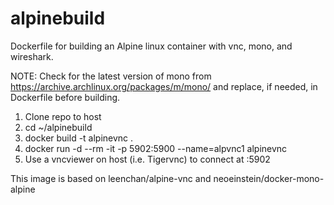 # alpinebuild
Dockerfile for building an Alpine linux container with vnc, mono, and wireshark.

NOTE: 
Check for the latest version of mono from https://archive.archlinux.org/packages/m/mono/
and replace, if needed, in Dockerfile before building.

1. Clone repo to host
2. cd ~/alpinebuild
3. docker build -t alpinevnc .
4. docker run -d --rm -it -p 5902:5900 --name=alpvnc1 alpinevnc
5. Use a vncviewer on host (i.e. Tigervnc) to connect at <localhost>:5902
  

This image is based on leenchan/alpine-vnc and neoeinstein/docker-mono-alpine

